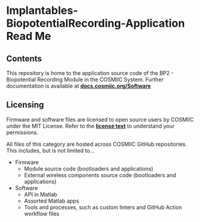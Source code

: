 # Implantables-BiopotentialRecording-Application Read Me

## Contents
This repository is home to the application source code of the BP2 - Biopotential Recording Module in the COSMIIC System.
Further documentation is available at **[docs.cosmiic.org/Software](https://docs.cosmiic.org/Software)**

## Licensing
Firmware and software files are licensed to open source users by COSMIIC under the MIT License. Refer to the **[license text](https://mit-license.org/)** to understand your permissions.

All files of this category are hosted across COSMIIC GitHub repositories. This includes, but is not limited to...

- Firmware
    - Module source code (bootloaders and applications)
    - External wireless components source code (bootloaders and applications)
- Software
    - API in Matlab
    - Assorted Matlab apps
    - Tools and processes, such as custom linters and GitHub Action workflow files